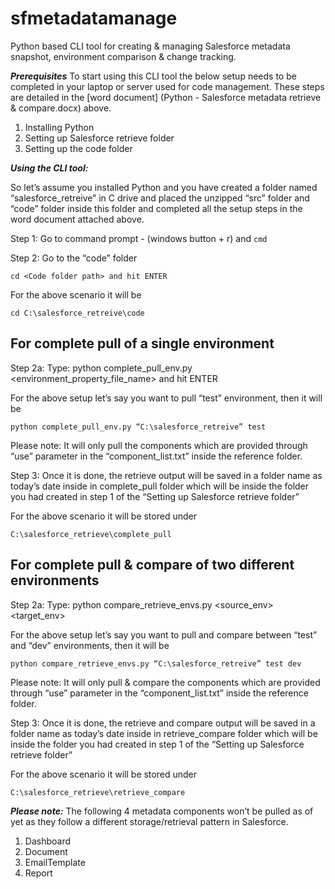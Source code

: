 # sfmetadatamanage
Python based CLI tool for creating &amp; managing Salesforce metadata snapshot, environment comparison &amp; change tracking.

***Prerequisites***
To start using this CLI tool the below setup needs to be completed in your laptop or server used for code management. These steps are detailed in the [word document] (Python - Salesforce metadata retrieve & compare.docx) above.
1. Installing Python
2. Setting up Salesforce retrieve folder
3. Setting up the code folder

***Using the CLI tool:***

So let’s assume you installed Python and you have created a folder named “salesforce_retreive” in C drive and placed the unzipped “src” folder and “code” folder inside this folder and completed all the setup steps in the word document attached above.

Step 1: Go to command prompt - (windows button + r) and `cmd`

Step 2: Go to the “code” folder 

`cd <Code folder path> and hit ENTER`

For the above scenario it will be 

`cd C:\salesforce_retreive\code`

## For complete pull of a single environment
Step 2a: Type: python complete_pull_env.py <desired folder path> <environment_property_file_name> and hit ENTER

For the above setup let’s say you want to pull “test” environment, then it will be 

`python complete_pull_env.py “C:\salesforce_retreive” test`

Please note: It will only pull the components which are provided through “use” parameter in the “component_list.txt” inside the reference folder.

Step 3: Once it is done, the retrieve output will be saved in a folder name as today’s date inside in complete_pull folder which will be inside the folder you had created in step 1 of the “Setting up Salesforce retrieve folder”

For the above scenario it will be stored under

`C:\salesforce_retrieve\complete_pull`

## For complete pull & compare of two different environments
Step 2a: Type: python compare_retrieve_envs.py <desired folder path> <source_env> <target_env>

For the above setup let’s say you want to pull and compare between “test” and “dev” environments, then it will be 

`python compare_retrieve_envs.py “C:\salesforce_retreive” test dev`

Please note: It will only pull & compare the components which are provided through “use” parameter in the “component_list.txt” inside the reference folder.

Step 3: Once it is done, the retrieve and compare output will be saved in a folder name as today’s date inside in retrieve_compare folder which will be inside the folder you had created in step 1 of the “Setting up Salesforce retrieve folder”

For the above scenario it will be stored under

`C:\salesforce_retrieve\retrieve_compare`

***Please note:***
The following 4 metadata components won’t be pulled as of yet as they follow a different storage/retrieval pattern in Salesforce.
1.	Dashboard
2.	Document
3.	EmailTemplate
4.	Report
